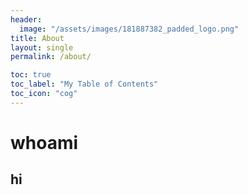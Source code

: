 ```yaml
---
header:
  image: "/assets/images/181887382_padded_logo.png"
title: About
layout: single
permalink: /about/

toc: true
toc_label: "My Table of Contents"
toc_icon: "cog"
---
```

# whoami

## hi